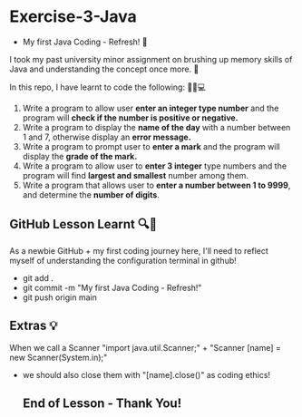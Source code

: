 # Exercise-3-Java
- My first Java Coding - Refresh! 🌿

I took my past university minor assignment on brushing up memory skills of Java and understanding the concept once more. 💫

In this repo, I have learnt to code the following: 👩‍🎓💻
1. Write a program to allow user **enter an integer type number** and the program will 
**check if the number is positive or negative.**
2. Write a program to display the **name of the day** with a number between 1 and 7, 
otherwise display an **error message.**
3. Write a program to prompt user to **enter a mark** and the program will display the 
**grade of the mark.**
4. Write a program to allow user to **enter 3 integer** type numbers and the program 
will find **largest and smallest** number among them. 
5. Write a program that allows user to **enter a number between 1 to 9999**,
     and determine the **number of digits**.

## GitHub Lesson Learnt 🔍📝 ## 
As a newbie GitHub + my first coding journey here, I'll need to reflect myself of understanding the configuration terminal in github!
- git add .
- git commit -m "My first Java Coding - Refresh!"
- git push origin main

## Extras 💡 ##
When we call a Scanner "import java.util.Scanner;" + "Scanner [name] = new Scanner(System.in);"
- we should also close them with "[name].close()" as coding ethics!

  ## End of Lesson - Thank You! ##


